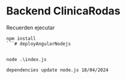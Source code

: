 # Backend ClinicaRodas

Recuerden ejecutar 

```
npm install
```# deployAngularNodejs


node .\index.js

dependencies update node.js 18/04/2024